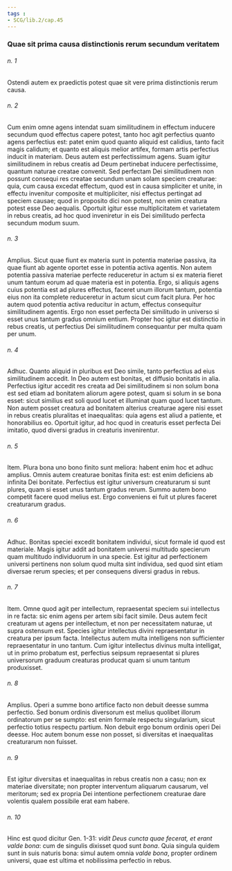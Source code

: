 ```yaml
---
tags : 
- SCG/lib.2/cap.45
---
```


### Quae sit prima causa distinctionis rerum secundum veritatem

###### n. 1
Ostendi autem ex praedictis potest quae sit vere prima distinctionis rerum causa.

###### n. 2
Cum enim omne agens intendat suam similitudinem in effectum inducere secundum quod effectus capere potest, tanto hoc agit perfectius quanto agens perfectius est: patet enim quod quanto aliquid est calidius, tanto facit magis calidum; et quanto est aliquis melior artifex, formam artis perfectius inducit in materiam. Deus autem est perfectissimum agens. Suam igitur similitudinem in rebus creatis ad Deum pertinebat inducere perfectissime, quantum naturae creatae convenit. Sed perfectam Dei similitudinem non possunt consequi res creatae secundum unam solam speciem creaturae: quia, cum causa excedat effectum, quod est in causa simpliciter et unite, in effectu invenitur composite et multipliciter, nisi effectus pertingat ad speciem causae; quod in proposito dici non potest, non enim creatura potest esse Deo aequalis. Oportuit igitur esse multiplicitatem et varietatem in rebus creatis, ad hoc quod inveniretur in eis Dei similitudo perfecta secundum modum suum.

###### n. 3
Amplius. Sicut quae fiunt ex materia sunt in potentia materiae passiva, ita quae fiunt ab agente oportet esse in potentia activa agentis. Non autem potentia passiva materiae perfecte reduceretur in actum si ex materia fieret unum tantum eorum ad quae materia est in potentia. Ergo, si aliquis agens cuius potentia est ad plures effectus, faceret unum illorum tantum, potentia eius non ita complete reduceretur in actum sicut cum facit plura. Per hoc autem quod potentia activa reducitur in actum, effectus consequitur similitudinem agentis. Ergo non esset perfecta Dei similitudo in universo si esset unus tantum gradus omnium entium. Propter hoc igitur est distinctio in rebus creatis, ut perfectius Dei similitudinem consequantur per multa quam per unum.

###### n. 4
Adhuc. Quanto aliquid in pluribus est Deo simile, tanto perfectius ad eius similitudinem accedit. In Deo autem est bonitas, et diffusio bonitatis in alia. Perfectius igitur accedit res creata ad Dei similitudinem si non solum bona est sed etiam ad bonitatem aliorum agere potest, quam si solum in se bona esset: sicut similius est soli quod lucet et illuminat quam quod lucet tantum. Non autem posset creatura ad bonitatem alterius creaturae agere nisi esset in rebus creatis pluralitas et inaequalitas: quia agens est aliud a patiente, et honorabilius eo. Oportuit igitur, ad hoc quod in creaturis esset perfecta Dei imitatio, quod diversi gradus in creaturis invenirentur.

###### n. 5
Item. Plura bona uno bono finito sunt meliora: habent enim hoc et adhuc amplius. Omnis autem creaturae bonitas finita est: est enim deficiens ab infinita Dei bonitate. Perfectius est igitur universum creaturarum si sunt plures, quam si esset unus tantum gradus rerum. Summo autem bono competit facere quod melius est. Ergo conveniens ei fuit ut plures faceret creaturarum gradus.

###### n. 6
Adhuc. Bonitas speciei excedit bonitatem individui, sicut formale id quod est materiale. Magis igitur addit ad bonitatem universi multitudo specierum quam multitudo individuorum in una specie. Est igitur ad perfectionem universi pertinens non solum quod multa sint individua, sed quod sint etiam diversae rerum species; et per consequens diversi gradus in rebus.

###### n. 7
Item. Omne quod agit per intellectum, repraesentat speciem sui intellectus in re facta: sic enim agens per artem sibi facit simile. Deus autem fecit creaturam ut agens per intellectum, et non per necessitatem naturae, ut supra ostensum est. Species igitur intellectus divini repraesentatur in creatura per ipsum facta. Intellectus autem multa intelligens non sufficienter repraesentatur in uno tantum. Cum igitur intellectus divinus multa intelligat, ut in primo probatum est, perfectius seipsum repraesentat si plures universorum graduum creaturas producat quam si unum tantum produxisset.

###### n. 8
Amplius. Operi a summe bono artifice facto non debuit deesse summa perfectio. Sed bonum ordinis diversorum est melius quolibet illorum ordinatorum per se sumpto: est enim formale respectu singularium, sicut perfectio totius respectu partium. Non debuit ergo bonum ordinis operi Dei deesse. Hoc autem bonum esse non posset, si diversitas et inaequalitas creaturarum non fuisset.

###### n. 9
Est igitur diversitas et inaequalitas in rebus creatis non a casu; non ex materiae diversitate; non propter interventum aliquarum causarum, vel meritorum; sed ex propria Dei intentione perfectionem creaturae dare volentis qualem possibile erat eam habere.

###### n. 10
Hinc est quod dicitur Gen. 1-31: *vidit Deus cuncta quae fecerat, et erant valde bona*: cum de singulis dixisset quod sunt *bona*. Quia singula quidem sunt in suis naturis bona: simul autem omnia *valde bona*, propter ordinem universi, quae est ultima et nobilissima perfectio in rebus.

